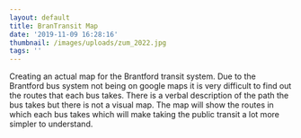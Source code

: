 ```yaml
---
layout: default
title: BranTransit Map
date: '2019-11-09 16:28:16'
thumbnail: /images/uploads/zum_2022.jpg
tags: ''
---
```

Creating an actual map for the Brantford transit system. Due to the Brantford bus system not being on google maps it is very difficult to find out the routes that each bus takes. There is a verbal description of the path the bus takes but there is not a visual map. The map will show the routes in which each bus takes which will make taking the public transit a lot more simpler to understand.
